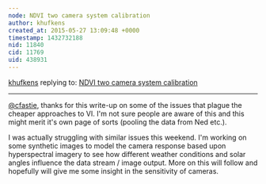 ```yaml
---
node: NDVI two camera system calibration
author: khufkens
created_at: 2015-05-27 13:09:48 +0000
timestamp: 1432732188
nid: 11840
cid: 11769
uid: 438931
---
```




[khufkens](../profile/khufkens) replying to: [NDVI two camera system calibration](../notes/gpenzo/05-26-2015/ndvi-two-camera-system-calibration)

----
[@cfastie](/profile/cfastie), thanks for this write-up on some of the issues that plague the cheaper approaches to VI. I'm not sure people are aware of this and this might merit it's own page of sorts (pooling the data from Ned etc.).

I was actually struggling with similar issues this weekend. I'm working on some synthetic images to model the camera response based upon hyperspectral imagery to see how different weather conditions and solar angles influence the data stream / image output. More on this will follow and hopefully will give me some insight in the sensitivity of cameras.

